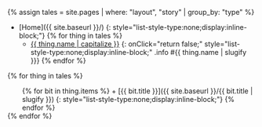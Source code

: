 {% assign tales = site.pages | where: "layout", "story" | group_by: "type" %}

+ [Home]({{ site.baseurl }}/)
{: style="list-style-type:none;display:inline-block;"}
{% for thing in tales %}
  + [{{ thing.name | capitalize }}](#)
  {: onClick="return false;" style="list-style-type:none;display:inline-block;" .info #{{ thing.name | slugify }}}
{% endfor %}

{% for thing in tales %}
<div id="{{ thing.name | slugify }}-things" class="hid" markdown="1" style="margin-left:30px;">
  {% for bit in thing.items %}
  + [{{ bit.title }}]({{ site.baseurl }}/{{ bit.title | slugify }})
  {: style="list-style-type:none;display:inline-block;"}
  {% endfor %}
</div>
{% endfor %}


